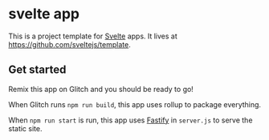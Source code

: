 # svelte app

This is a project template for [Svelte](https://svelte.dev) apps. It lives at https://github.com/sveltejs/template.


## Get started

Remix this app on Glitch and you should be ready to go!

When Glitch runs `npm run build`, this app uses rollup to package everything.

When `npm run start` is run, this app uses [Fastify](https://www.fastify.io/) in `server.js` to serve the static site.

